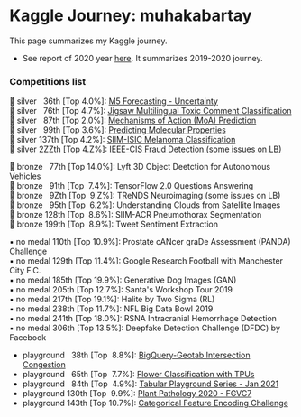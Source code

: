 # Kaggle Journey: muhakabartay
This page summarizes my Kaggle journey.

* See report of 2020 year [here](https://github.com/kabartay/kaggle-journey-muhakabartay/blob/main/report_2020.md). It summarizes 2019-2020 journey.  

### Competitions list

🔹 silver &nbsp;&nbsp;36th [Top 4.0%]: [M5 Forecasting - Uncertainty](https://www.kaggle.com/c/m5-forecasting-uncertainty)   
🔹 silver &nbsp;&nbsp;76th [Top 4.7%]: [Jigsaw Multilingual Toxic Comment Classification](https://www.kaggle.com/c/jigsaw-multilingual-toxic-comment-classification)  
🔹 silver &nbsp;&nbsp;87th [Top 2.0%]: [Mechanisms of Action (MoA) Prediction](https://www.kaggle.com/c/lish-moa)  
🔹 silver &nbsp;&nbsp;99th [Top 3.6%]: [Predicting Molecular Properties](https://www.kaggle.com/c/champs-scalar-coupling)  
🔹 silver 137th [Top 4.2%]: [SIIM-ISIC Melanoma Classification](https://www.kaggle.com/c/siim-isic-melanoma-classification)  
🔹 silver 2ZZth [Top 4.Z%]: [IEEE-CIS Fraud Detection (some issues on LB)](https://www.kaggle.com/c/ieee-fraud-detection/)  

🔸 bronze &nbsp;&nbsp;77th [Top 14.0%]: Lyft 3D Object Deetction for Autonomous Vehicles  
🔸 bronze &nbsp;&nbsp;91th [Top &nbsp;7.4%]: TensorFlow 2.0 Questions Answering  
🔸 bronze &nbsp;&nbsp;9Zth [Top &nbsp;9.Z%]: TReNDS Neuroimaging (some issues on LB)  
🔸 bronze &nbsp;&nbsp;95th [Top &nbsp;6.2%]: Understanding Clouds from Satellite Images  
🔸 bronze 128th [Top &nbsp;8.6%]: SIIM-ACR Pneumothorax Segmentation  
🔸 bronze 199th [Top &nbsp;8.9%]: Tweet Sentiment Extraction  

▪️ no medal 110th [Top 10.9%]: Prostate cANcer graDe Assessment (PANDA) Challenge  
▪️ no medal 129th [Top 11.4%]: Google Research Football with Manchester City F.C.  
▪️ no medal 185th [Top 19.9%]: Generative Dog Images (GAN)  
▪️ no medal 205th [Top 12.7%]: Santa's Workshop Tour 2019  
▪️ no medal 217th [Top 19.1%]: Halite by Two Sigma (RL)  
▪️ no medal 238th [Top 11.7%]: NFL Big Data Bowl 2019  
▪️ no medal 241th [Top 18.0%]: RSNA Intracranial Hemorrhage Detection  
▪️ no medal 306th [Top 13.5%]: Deepfake Detection Challenge (DFDC) by Facebook  

- playground &nbsp;&nbsp;38th [Top &nbsp;8.8%]: [BigQuery-Geotab Intersection Congestion](https://www.kaggle.com/c/bigquery-geotab-intersection-congestion)
- playground &nbsp;&nbsp;65th [Top &nbsp;7.7%]: [Flower Classification with TPUs](https://www.kaggle.com/c/flower-classification-with-tpus)
- playground &nbsp;&nbsp;84th [Top &nbsp;4.9%]: [Tabular Playground Series - Jan 2021](https://www.kaggle.com/c/tabular-playground-series-jan-2021)
- playground 130th [Top &nbsp;9.9%]: [Plant Pathology 2020 - FGVC7](https://www.kaggle.com/c/plant-pathology-2020-fgvc7)
- playground 143th [Top 10.7%]: [Categorical Feature Encoding Challenge](https://www.kaggle.com/c/cat-in-the-dat)
